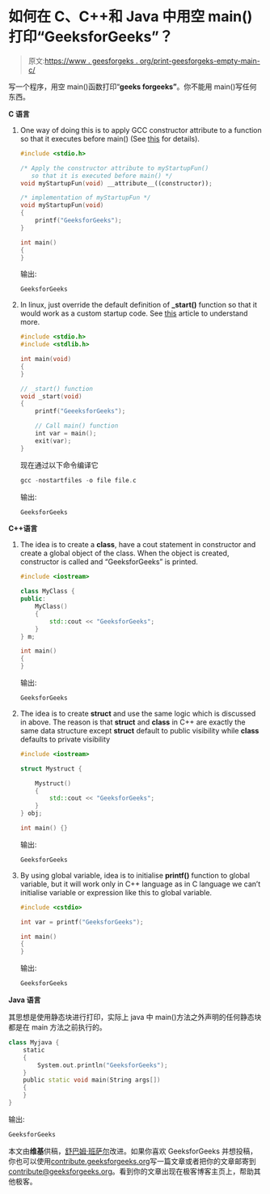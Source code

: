 # 如何在 C、C++和 Java 中用空 main()打印“GeeksforGeeks”？

> 原文:[https://www . geesforgeks . org/print-geesforgeks-empty-main-c/](https://www.geeksforgeeks.org/print-geeksforgeeks-empty-main-c/)

写一个程序，用空 main()函数打印“**geeks forgeeks”**。你不能用 main()写任何东西。

**C 语言**

1.  One way of doing this is to apply GCC constructor attribute to a function so that it executes before main() (See [this](https://www.geeksforgeeks.org/functions-that-are-executed-before-and-after-main-in-c/) for details).

    ```cpp
    #include <stdio.h>

    /* Apply the constructor attribute to myStartupFun() 
       so that it is executed before main() */
    void myStartupFun(void) __attribute__((constructor));

    /* implementation of myStartupFun */
    void myStartupFun(void)
    {
        printf("GeeksforGeeks");
    }

    int main()
    {
    }
    ```

    输出:

    ```cpp
    GeeksforGeeks
    ```

2.  In linux, just override the default definition of **_start()** function so that it would work as a custom startup code. See [this](https://www.geeksforgeeks.org/executing-main-in-c-behind-the-scene/) article to understand more.

    ```cpp
    #include <stdio.h>
    #include <stdlib.h>

    int main(void)
    {
    }

    // _start() function
    void _start(void)
    {
        printf("GeeeksforGeeks");

        // Call main() function
        int var = main();
        exit(var);
    }
    ```

    现在通过以下命令编译它

    ```cpp
    gcc -nostartfiles -o file file.c
    ```

    输出:

    ```cpp
    GeeksforGeeks
    ```

**C++语言**

1.  The idea is to create a **class**, have a cout statement in constructor and create a global object of the class. When the object is created, constructor is called and “GeeksforGeeks” is printed.

    ```cpp
    #include <iostream>

    class MyClass {
    public:
        MyClass()
        {
            std::cout << "GeeksforGeeks";
        }
    } m;

    int main()
    {
    }
    ```

    输出:

    ```cpp
    GeeksforGeeks
    ```

2.  The idea is to create **struct** and use the same logic which is discussed in above. The reason is that **struct** and **class** in C++ are exactly the same data structure except **struct** default to public visibility while **class** defaults to private visibility

    ```cpp
    #include <iostream>

    struct Mystruct {

        Mystruct()
        {
            std::cout << "GeeksforGeeks";
        }
    } obj;

    int main() {}
    ```

    输出:

    ```cpp
    GeeksforGeeks
    ```

3.  By using global variable, idea is to initialise **printf()** function to global variable, but it will work only in C++ language as in C language we can’t initialise variable or expression like this to global variable.

    ```cpp
    #include <cstdio>

    int var = printf("GeeksforGeeks");

    int main()
    {
    }
    ```

    输出:

    ```cpp
    GeeksforGeeks
    ```

**Java 语言**

其思想是使用静态块进行打印，实际上 java 中 main()方法之外声明的任何静态块都是在 main 方法之前执行的。

```cpp
class Myjava {
    static
    {
        System.out.println("GeeksforGeeks");
    }
    public static void main(String args[])
    {
    }
}
```

输出:

```cpp
GeeksforGeeks
```

本文由**维基**供稿，[舒巴姆·班萨尔](https://www.quora.com/profile/Shubham-Bansal-209)改进。如果你喜欢 GeeksforGeeks 并想投稿，你也可以使用[contribute.geeksforgeeks.org](http://www.contribute.geeksforgeeks.org)写一篇文章或者把你的文章邮寄到 contribute@geeksforgeeks.org。看到你的文章出现在极客博客主页上，帮助其他极客。